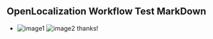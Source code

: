 ## OpenLocalization Workflow Test MarkDown
* ![image1](.\26c8df5a-5558-412f-b974-1993dfab18a5.png)   ![image2](.\53c5931a-24ff-485e-a179-62dd104bfdcd.png) 
thanks!